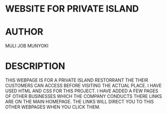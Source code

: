 # WEBSITE FOR PRIVATE ISLAND

# AUTHOR

MULI JOB MUNYOKI

# DESCRIPTION
THIS WEBPAGE IS FOR A PRIVATE ISLAND RESTORRANT THE THEIR CUSTOMERS CAN ACCESS BEFORE VISITING THE ACTUAL PLACE. I HAVE USED HTML AND CSS FOR THIS PROJECT. I HAVE ADDED A FEW PAGES OF OTHER BUSINESSES WHICH THE COMPANY CONDUCTS THERE LINKS ARE ON THE MAIN HOMEPAGE. THE LINKS WILL DIRECT YOU  TO THIS OTHER WEBPAGES WHEN YOU CLICK THEM.